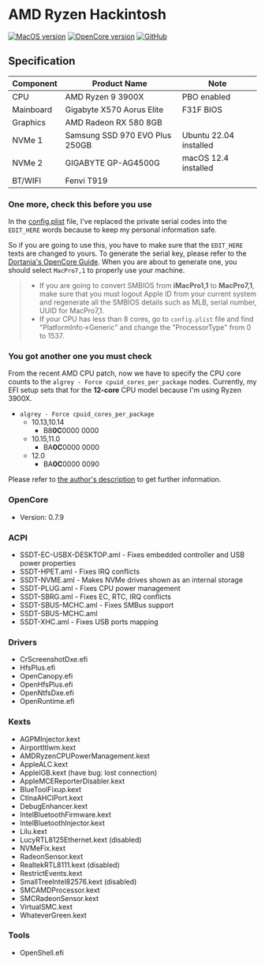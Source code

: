 # AMD Ryzen Hackintosh

[![MacOS version](https://img.shields.io/badge/Monterey-12.4-informational.svg)](https://www.apple.com/macos) 
[![OpenCore version](https://img.shields.io/badge/OpenCore-0.7.9-informational.svg)](https://github.com/acidanthera/OpenCorePkg)
[![GitHub](https://img.shields.io/github/license/sileshn/Ryzentosh?style=flat-square)](https://github.com/sileshn/Ryzentosh/blob/master/LICENSE)


## Specification

| Component    | Product Name                                     | Note                                           |
|--------------|--------------------------------------------------|------------------------------------------------|
| CPU          | AMD Ryzen 9 3900X                                | PBO enabled                                    |
| Mainboard    | Gigabyte X570 Aorus Elite                        | F31F BIOS                                      |
| Graphics     | AMD Radeon RX 580 8GB                            |                                                |
| NVMe 1       | Samsung SSD 970 EVO Plus 250GB                   | Ubuntu 22.04 installed                         |
| NVMe 2       | GIGABYTE GP-AG4500G                              | macOS 12.4 installed                           |
| BT/WIFI      | Fenvi T919                                       |                                                ||              |                                                  |                                                |

### One more, check this before you use

In the [config.plist](EFI/OC/config.plist) file, I've replaced the private serial codes into the `EDIT_HERE` words because to keep my personal information safe.

So if you are going to use this, you have to make sure that the `EDIT_HERE` texts are changed to yours. To generate the serial key, please refer to the [Dortania's OpenCore Guide](https://dortania.github.io/OpenCore-Install-Guide/AMD/zen.html#platforminfo). When you are about to generate one, you should select `MacPro7,1` to properly use your machine.

> - If you are going to convert SMBIOS from **iMacPro1,1** to **MacPro7,1**, make sure that you must logout Apple ID from your current system and regenerate all the SMBIOS details such as MLB, serial number, UUID for MacPro7,1.
> - If your CPU has less than 8 cores, go to `config.plist` file and find "PlatformInfo->Generic" and change the "ProcessorType" from 0 to 1537.

### You got another one you must check

From the recent AMD CPU patch, now we have to specify the CPU core counts to the `algrey - Force cpuid_cores_per_package` nodes. Currently, my EFI setup sets that for the **12-core** CPU model because I'm using Ryzen 3900X.

- `algrey - Force cpuid_cores_per_package`
  - 10.13,10.14
    - B8**0C**0000 0000
  - 10.15,11.0
    - BA**0C**0000 0000
  - 12.0
    - BA**0C**0000 0090

Please refer to [the author's description](https://github.com/AMD-OSX/AMD_Vanilla#read-me-first) to get further information.


### OpenCore

- Version: 0.7.9

### ACPI

- SSDT-EC-USBX-DESKTOP.aml - Fixes embedded controller and USB power properties
- SSDT-HPET.aml - Fixes IRQ conflicts
- SSDT-NVME.aml - Makes NVMe drives shown as an internal storage
- SSDT-PLUG.aml - Fixes CPU power management
- SSDT-SBRG.aml - Fixes EC, RTC, IRQ conflicts
- SSDT-SBUS-MCHC.aml - Fixes SMBus support
- SSDT-SBUS-MCHC.aml
- SSDT-XHC.aml - Fixes USB ports mapping

### Drivers

- CrScreenshotDxe.efi
- HfsPlus.efi
- OpenCanopy.efi
- OpenHfsPlus.efi
- OpenNtfsDxe.efi
- OpenRuntime.efi


### Kexts

- AGPMInjector.kext
- AirportItlwm.kext
- AMDRyzenCPUPowerManagement.kext
- AppleALC.kext
- AppleIGB.kext (have bug: lost connection)
- AppleMCEReporterDisabler.kext
- BlueToolFixup.kext
- CtlnaAHCIPort.kext
- DebugEnhancer.kext
- IntelBluetoothFirmware.kext
- IntelBluetoothInjector.kext
- Lilu.kext
- LucyRTL8125Ethernet.kext (disabled)
- NVMeFix.kext
- RadeonSensor.kext
- RealtekRTL8111.kext (disabled)
- RestrictEvents.kext
- SmallTreeIntel82576.kext (disabled)
- SMCAMDProcessor.kext
- SMCRadeonSensor.kext
- VirtualSMC.kext
- WhateverGreen.kext

### Tools

- OpenShell.efi
